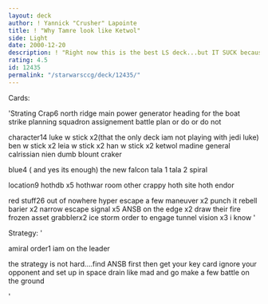 ```yaml
---
layout: deck
author: ! Yannick "Crusher" Lapointe
title: ! "Why Tamre look like Ketwol"
side: Light
date: 2000-12-20
description: ! "Right now this is the best LS deck...but IT SUCK because it lose to every thing except Hunt Down"
rating: 4.5
id: 12435
permalink: "/starwarsccg/deck/12435/"
---
```

Cards: 

'Strating Crap6
north ridge
main power generator
heading for the boat
strike planning
squadron assignement
battle plan or do or do not

character14
luke w stick x2(that the only deck iam not playing with jedi luke)
ben w stick x2
leia w stick x2
han w stick x2
ketwol
madine
general calrissian
nien dumb
blount
craker

blue4 ( and yes its enough)
the new falcon
tala 1
tala 2
spiral

location9
hothdb x5
hothwar room
other crappy hoth site
hoth
endor

red stuff26
out of nowhere
hyper escape
a few maneuver x2
punch it
rebell barier x2
narrow escape
signal x5
ANSB
on the edge x2
draw their fire
frozen asset
grabblerx2
ice storm
order to engage
tunnel vision x3
i know
'

Strategy: '

amiral order1
iam on the leader



the strategy is not hard....find ANSB first then get your key card
ignore your opponent and set up in space drain like mad and go make a few battle on the ground

'
